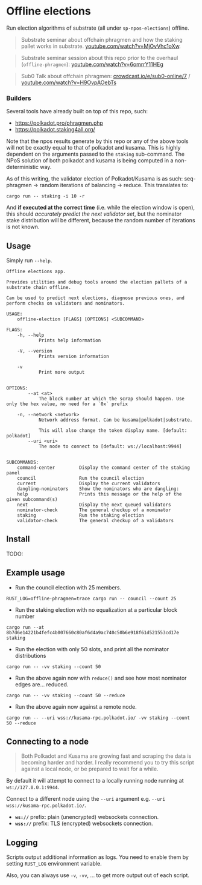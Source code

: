 # Offline elections

Run election algorithms of substrate (all under `sp-npos-elections`) offline.

> Substrate seminar about offchain phragmen and how the staking pallet works in substrate.
> [youtube.com/watch?v=MjOvVhc1oXw](https://www.youtube.com/watch?v=MjOvVhc1oXw).

> Substrate seminar session about this repo prior to the overhaul (`offline-phragmen`):
> [youtube.com/watch?v=6omrrY11HEg](youtube.com/watch?v=6omrrY11HEg)

> Sub0 Talk about offchain phragmen:
> [crowdcast.io/e/sub0-online/7](https://www.crowdcast.io/e/sub0-online/7) /
> [youtube.com/watch?v=H9OvpAOebTs](https://www.youtube.com/watch?v=H9OvpAOebTs)


### Builders

Several tools have already built on top of this repo, such:

- https://polkadot.pro/phragmen.php
- https://polkadot.staking4all.org/

Note that the npos results generate by this repo or any of the above tools will not be exactly equal
to that of polkadot and kusama. This is highly dependent on the arguments passed to the `staking`
sub-command. The NPoS solution of both polkadot and kusama is being computed in a non-deterministic
way.

As of this writing, the validator election of Polkadot/Kusama is as such: seq-phragmen -> random
iterations of balancing -> reduce. This translates to:

```
cargo run -- staking -i 10 -r
```

And **if executed at the correct time** (i.e. while the election window is open), this should
*accurately predict the next validator set*, but the nominator stake distribution will be different,
because the random number of iterations is not known.

## Usage

Simply run `--help`.

```
Offline elections app.

Provides utilities and debug tools around the election pallets of a substrate chain offline.

Can be used to predict next elections, diagnose previous ones, and perform checks on validators and nominators.

USAGE:
    offline-election [FLAGS] [OPTIONS] <SUBCOMMAND>

FLAGS:
    -h, --help
            Prints help information

    -V, --version
            Prints version information

    -v
            Print more output


OPTIONS:
        --at <at>
            The block number at which the scrap should happen. Use only the hex value, no need for a `0x` prefix

    -n, --network <network>
            Network address format. Can be kusama|polkadot|substrate.

            This will also change the token display name. [default: polkadot]
        --uri <uri>
            The node to connect to [default: ws://localhost:9944]


SUBCOMMANDS:
    command-center         Display the command center of the staking panel
    council                Run the council election
    current                Display the current validators
    dangling-nominators    Show the nominators who are dangling:
    help                   Prints this message or the help of the given subcommand(s)
    next                   Display the next queued validators
    nominator-check        The general checkup of a nominator
    staking                Run the staking election
    validator-check        The general checkup of a validators
```
## Install

TODO:

## Example usage

- Run the council election with 25 members.

```
RUST_LOG=offline-phragmen=trace cargo run -- council --count 25
```

- Run the staking election with no equalization at a particular block number

```
cargo run --at 8b7d6e14221b4fefc4b007660c80af6d4a9ac740c50b6e918f61d521553cd17e staking
```

- Run the election with only 50 slots, and print all the nominator distributions

```
cargo run -- -vv staking --count 50
```

- Run the above again now with `reduce()` and see how most nominator edges are... reduced.

```
cargo run -- -vv staking --count 50 --reduce
```

- Run the above again now against a remote node.

```
cargo run -- --uri wss://kusama-rpc.polkadot.io/ -vv staking --count 50 --reduce
```

## Connecting to a node

> Both Polkadot and Kusama are growing fast and scraping the data is becoming harder and harder. I
> really recommend you to try this script against a local node, or be prepared to wait for a while.

By default it will attempt to connect to a locally running node running at `ws://127.0.0.1:9944`.

Connect to a different node using the `--uri` argument e.g. `--uri wss://kusama-rpc.polkadot.io/`.

- **`ws://`** prefix: plain (unencrypted) websockets connection.
- **`wss://`** prefix: TLS (encrypted) websockets connection.

## Logging

Scripts output additional information as logs. You need to enable them by setting `RUST_LOG`
environment variable.

Also, you can always use `-v`, `-vv`, ... to get more output out of each script.
